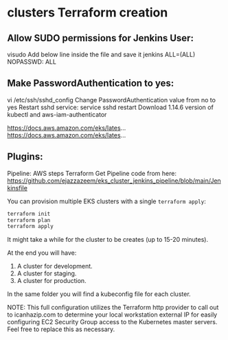 # clusters Terraform creation

Allow SUDO permissions for Jenkins User:
----------------------------------------
 visudo
Add below line inside the file and save it
 jenkins ALL=(ALL)       NOPASSWD: ALL
 
Make PasswordAuthentication to yes:
-----------------------------------
 vi /etc/ssh/sshd_config
Change PasswordAuthentication value from no to yes
Restart sshd service:
 service sshd restart
Download 1.14.6 version of kubectl and aws-iam-authenticator

https://docs.aws.amazon.com/eks/lates...
https://docs.aws.amazon.com/eks/lates...


Plugins:
----------
 Pipeline: AWS steps
 Terraform
Get Pipeline code from here:
https://github.com/ejazzazeem/eks_cluster_jenkins_pipeline/blob/main/Jenkinsfile

You can provision multiple EKS clusters with a single `terraform apply`:

```bash
terraform init
terraform plan
terraform apply
```

It might take a while for the cluster to be creates (up to 15-20 minutes).

At the end you will have:

1. A cluster for development.
1. A cluster for staging.
1. A cluster for production.

In the same folder you will find a kubeconfig file for each cluster.

NOTE: This full configuration utilizes the Terraform http provider to call out to icanhazip.com to determine your local workstation external IP for easily configuring EC2 Security Group access to the Kubernetes master servers. Feel free to replace this as necessary.
